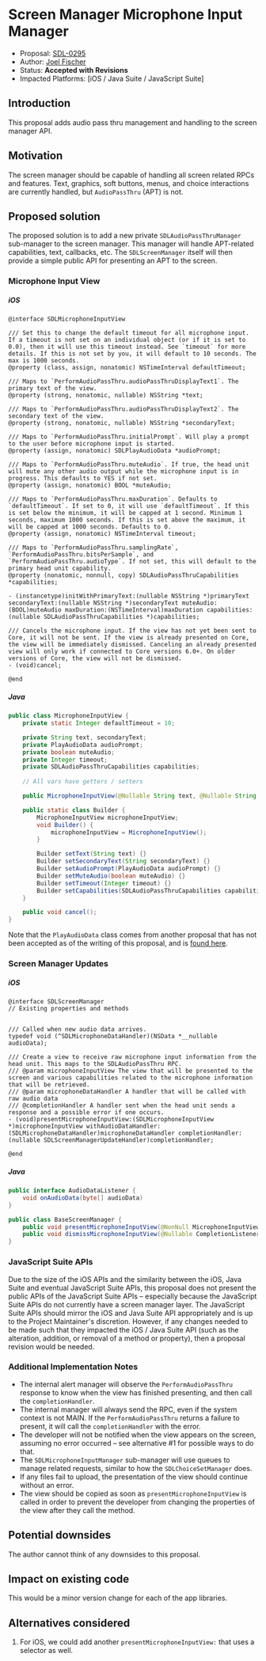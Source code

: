 # Screen Manager Microphone Input Manager

* Proposal: [SDL-0295](0295-screen-manager-audio-pass-thru.md)
* Author: [Joel Fischer](https://github.com/joeljfischer)
* Status: **Accepted with Revisions**
* Impacted Platforms: [iOS / Java Suite / JavaScript Suite]

## Introduction
This proposal adds audio pass thru management and handling to the screen manager API.

## Motivation
The screen manager should be capable of handling all screen related RPCs and features. Text, graphics, soft buttons, menus, and choice interactions are currently handled, but `AudioPassThru` (APT) is not.

## Proposed solution
The proposed solution is to add a new private `SDLAudioPassThruManager` sub-manager to the screen manager. This manager will handle APT-related capabilities, text, callbacks, etc. The `SDLScreenManager` itself will then provide a simple public API for presenting an APT to the screen.

### Microphone Input View
##### iOS
```objc
@interface SDLMicrophoneInputView

/// Set this to change the default timeout for all microphone input. If a timeout is not set on an individual object (or if it is set to 0.0), then it will use this timeout instead. See `timeout` for more details. If this is not set by you, it will default to 10 seconds. The max is 1000 seconds.
@property (class, assign, nonatomic) NSTimeInterval defaultTimeout;

/// Maps to `PerformAudioPassThru.audioPassThruDisplayText1`. The primary text of the view.
@property (strong, nonatomic, nullable) NSString *text;

/// Maps to `PerformAudioPassThru.audioPassThruDisplayText2`. The secondary text of the view.
@property (strong, nonatomic, nullable) NSString *secondaryText;

/// Maps to `PerformAudioPassThru.initialPrompt`. Will play a prompt to the user before microphone input is started.
@property (assign, nonatomic) SDLPlayAudioData *audioPrompt;

/// Maps to `PerformAudioPassThru.muteAudio`. If true, the head unit will mute any other audio output while the microphone input is in progress. This defaults to YES if not set.
@property (assign, nonatomic) BOOL *muteAudio;

/// Maps to `PerformAudioPassThru.maxDuration`. Defaults to `defaultTimeout`. If set to 0, it will use `defaultTimeout`. If this is set below the minimum, it will be capped at 1 second. Minimum 1 seconds, maximum 1000 seconds. If this is set above the maximum, it will be capped at 1000 seconds. Defaults to 0.
@property (assign, nonatomic) NSTimeInterval timeout;

/// Maps to `PerformAudioPassThru.samplingRate`, `PerformAudioPassThru.bitsPerSample`, and `PerformAudioPassThru.audioType`. If not set, this will default to the primary head unit capability.
@property (nonatomic, nonnull, copy) SDLAudioPassThruCapabilities *capabilities;

- (instancetype)initWithPrimaryText:(nullable NSString *)primaryText secondaryText:(nullable NSString *)secondaryText muteAudio:(BOOL)muteAudio maxDuration:(NSTimeInterval)maxDuration capabilities:(nullable SDLAudioPassThruCapabilities *)capabilities;

/// Cancels the microphone input. If the view has not yet been sent to Core, it will not be sent. If the view is already presented on Core, the view will be immediately dismissed. Canceling an already presented view will only work if connected to Core versions 6.0+. On older versions of Core, the view will not be dismissed.
- (void)cancel;

@end
```

##### Java
```java
public class MicrophoneInputView {
    private static Integer defaultTimeout = 10;

    private String text, secondaryText;
    private PlayAudioData audioPrompt;
    private boolean muteAudio;
    private Integer timeout;
    private SDLAudioPassThruCapabilities capabilities;
    
    // All vars have getters / setters

    public MicrophoneInputView(@Nullable String text, @Nullable String secondaryText, @Nullable PlayAudioData audioPrompt, @Nullable boolean muteAudio, @Nullable Integer timeout, @Nullable capabilities)

    public static class Builder {
        MicrophoneInputView microphoneInputView;
        void Builder() {
            microphoneInputView = MicrophoneInputView();
        }

        Builder setText(String text) {}
        Builder setSecondaryText(String secondaryText) {}
        Builder setAudioPrompt(PlayAudioData audioPrompt) {}
        Builder setMuteAudio(boolean muteAudio) {}
        Builder setTimeout(Integer timeout) {}
        Builder setCapabilities(SDLAudioPassThruCapabilities capabilities) {}
    }

    public void cancel();
}
```

Note that the `PlayAudioData` class comes from another proposal that has not been accepted as of the writing of this proposal, and is [found here](https://github.com/smartdevicelink/sdl_evolution/pull/928/files#diff-05979b405babd4a720b6d0f3ecb98e9dR22).

### Screen Manager Updates
##### iOS
```objc
@interface SDLScreenManager
// Existing properties and methods


/// Called when new audio data arrives.
typedef void (^SDLMicrophoneDataHandler)(NSData *__nullable audioData);

/// Create a view to receive raw microphone input information from the head unit. This maps to the SDLAudioPassThru RPC.
/// @param microphoneInputView The view that will be presented to the screen and various capabilities related to the microphone information that will be retrieved.
/// @param microphoneDataHandler A handler that will be called with raw audio data
/// @completionHandler A handler sent when the head unit sends a response and a possible error if one occurs.
- (void)presentMicrophoneInputView:(SDLMicrophoneInputView *)microphoneInputView withAudioDataHandler:(SDLMicrophoneDataHandler)microphoneDataHandler completionHandler:(nullable SDLScreenManagerUpdateHandler)completionHandler;

@end
```

##### Java
```java
public interface AudioDataListener {
    void onAudioData(byte[] audioData)
}

public class BaseScreenManager {
    public void presentMicrophoneInputView(@NonNull MicrophoneInputView view, @NonNull AudioDataListener audioDataListener, @Nullable CompletionListener completionListener)
    public void dismissMicrophoneInputView(@Nullable CompletionListener completionListener)
}
```

### JavaScript Suite APIs
Due to the size of the iOS APIs and the similarity between the iOS, Java Suite and eventual JavaScript Suite APIs, this proposal does not present the public APIs of the JavaScript Suite APIs – especially because the JavaScript Suite APIs do not currently have a screen manager layer. The JavaScript Suite APIs should mirror the iOS and Java Suite API appropriately and is up to the Project Maintainer's discretion. However, if any changes needed to be made such that they impacted the iOS / Java Suite API (such as the alteration, addition, or removal of a method or property), then a proposal revision would be needed.

### Additional Implementation Notes
- The internal alert manager will observe the `PerformAudioPassThru` response to know when the view has finished presenting, and then call the `completionHandler`.
- The internal manager will always send the RPC, even if the system context is not MAIN. If the `PerformAudioPassThru` returns a failure to present, it will call the `completionHandler` with the error.
- The developer will not be notified when the view appears on the screen, assuming no error occurred – see alternative #1 for possible ways to do that.
- The `SDLMicrophoneInputManager` sub-manager will use queues to manage related requests, similar to how the `SDLChoiceSetManager` does.
- If any files fail to upload, the presentation of the view should continue without an error.
- The view should be copied as soon as `presentMicrophoneInputView` is called in order to prevent the developer from changing the properties of the view after they call the method.

## Potential downsides
The author cannot think of any downsides to this proposal.

## Impact on existing code
This would be a minor version change for each of the app libraries.

## Alternatives considered
1. For iOS, we could add another `presentMicrophoneInputView:` that uses a selector as well.
